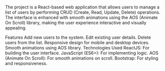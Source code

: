 The project is a React-based web application that allows users to manage a list of users by performing 
CRUD (Create, Read, Update, Delete) operations.
The interface is enhanced with smooth animations using the AOS (Animate On Scroll) library, making the user experience interactive and visually appealing.

Features
Add new users to the system.
Edit existing user details.
Delete users from the list.
Responsive design for mobile and desktop devices.
Smooth animations using AOS library.
Technologies Used
ReactJS: For building the user interface.
JavaScript (ES6+): For implementing logic.
AOS (Animate On Scroll): For smooth animations on scroll.
Bootstrap: For styling and responsiveness.

